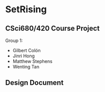 SetRising
=========
CSci680/420 Course Project
---
Group 1:

* Gilbert Colón 
* Jinri Hong
* Matthew Stephens 
* Wenting Tan


Design Document 
---


